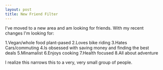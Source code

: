 ```yaml
---
layout: post
title: New Friend Filter
---
```

I've moved to a new area and am looking for friends.  With my recent changes I'm looking for:

1.Vegan/whole food plant-pased
2.Loves bike riding
3.Hates Cars/commuting
4.Is obsessed with saving money and finding the best deals
5.Minamalist
6.Enjoys cooking
7.Health focused
8.All about adventure

I realize this narrows this to a very, very small group of people.  
